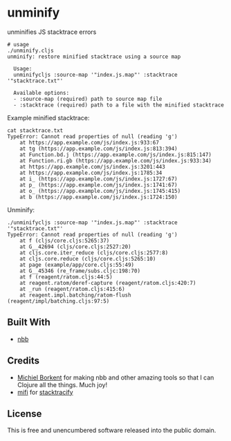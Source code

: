 # unminify
unminifies JS stacktrace errors

```shell
# usage
./unminify.cljs
unminify: restore minified stacktrace using a source map

  Usage:
  unminifycljs :source-map '"index.js.map"' :stacktrace '"stacktrace.txt"'

  Available options:
  - :source-map (required) path to source map file
  - :stacktrace (required) path to a file with the minified stacktrace
```

Example minified stacktrace:
```shell
cat stacktrace.txt
TypeError: Cannot read properties of null (reading 'g')
    at https://app.example.com/js/index.js:933:67
    at tg (https://app.example.com/js/index.js:813:394)
    at Function.bd.j (https://app.example.com/js/index.js:815:147)
    at Function.ri.gb (https://app.example.com/js/index.js:933:34)
    at https://app.example.com/js/index.js:3201:443
    at https://app.example.com/js/index.js:1785:34
    at i_ (https://app.example.com/js/index.js:1727:67)
    at p_ (https://app.example.com/js/index.js:1741:67)
    at o_ (https://app.example.com/js/index.js:1745:415)
    at b (https://app.example.com/js/index.js:1724:150)
```

Unminify:
```shell
./unminifycljs :source-map '"index.js.map"' :stacktrace '"stacktrace.txt"'
TypeError: Cannot read properties of null (reading 'g')
    at f (cljs/core.cljs:5265:37)
    at G__42694 (cljs/core.cljs:2527:20)
    at cljs.core.iter_reduce (cljs/core.cljs:2577:8)
    at cljs.core.reduce (cljs/core.cljs:5265:10)
    at page (example/app/core.cljs:55:49)
    at G__45346 (re_frame/subs.cljc:198:70)
    at f (reagent/ratom.cljs:44:5)
    at reagent.ratom/deref-capture (reagent/ratom.cljs:420:7)
    at _run (reagent/ratom.cljs:415:6)
    at reagent.impl.batching/ratom-flush (reagent/impl/batching.cljs:97:5)
```

## Built With
* [nbb](https://github.com/babashka/nbb)


## Credits
* [Michiel Borkent](https://github.com/borkdude) for making nbb and other amazing tools so that I can Clojure all the things. Much joy!
* [mifi](https://github.com/mifi) for [stacktracify](https://github.com/mifi/stacktracify)

## License
This is free and unencumbered software released into the public domain.
